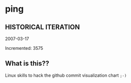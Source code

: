 # ping

## HISTORICAL ITERATION
2007-03-17

Incremented: 3575

## What is this?? 
Linux skills to hack the github commit visualization chart `;-)`
